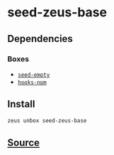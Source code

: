 
seed-zeus-base 
====================




## Dependencies
### Boxes
* [`seed-empty`](seed-empty.md)
* [`hooks-npm`](hooks-npm.md)




## Install
```bash
zeus unbox seed-zeus-base
```












## [Source](https://github.com/liquidapps-io/zeus-sdk/tree/master/boxes/groups/seeds/seed-zeus-base)
